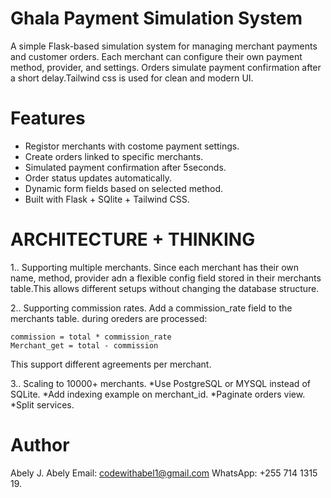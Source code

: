 # Ghala Payment Simulation System

A simple Flask-based simulation system for managing merchant payments and customer orders. Each merchant can configure their own payment method, provider, and settings.
Orders simulate payment confirmation after a short delay.Tailwind css is used for clean and modern UI.

# Features
- Registor merchants with costome payment settings.
- Create orders linked to specific merchants.
- Simulated payment confirmation after 5seconds.
- Order status updates automatically.
- Dynamic form fields based on selected method.
- Built with Flask + SQlite + Tailwind CSS.

# ARCHITECTURE + THINKING

1.. Supporting multiple merchants. 
Since each merchant has their own name, method, provider adn a flexible config field stored in their merchants table.This allows different setups without changing the database structure.

2.. Supporting commission rates.
Add a commission_rate field to the merchants table. during oreders are processed:

    commission = total * commission_rate
    Merchant_get = total - commission
This support different agreements per merchant.

3.. Scaling to 10000+ merchants.
*Use PostgreSQL or MYSQL instead of SQLite.
*Add indexing example on merchant_id.
*Paginate orders view.
*Split services.

# Author
Abely J. Abely
Email: codewithabel1@gmail.com
WhatsApp: +255 714 1315 19.
